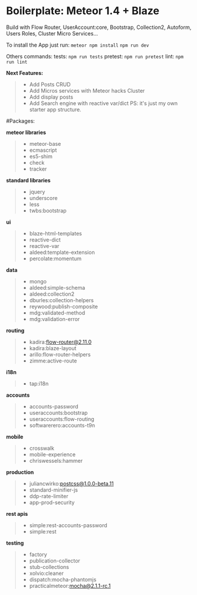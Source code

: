 # Boilerplate: Meteor 1.4 + Blaze

Build with Flow Router, UserAccount:core, Bootstrap, Collection2, Autoform, Users Roles, Cluster Micro Services...

To install the App just run:
`meteor npm install`
`npm run dev`

Others commands:
tests: `npm run tests`
pretest: `npm run pretest`
lint: `npm run lint`

**Next Features:**
> - Add Posts CRUD
> - Add Micros services with Meteor hacks Cluster
> - Add display posts
> - Add Search engine with reactive var/dict
PS: it's just my own starter app structure.

#Packages:

**meteor libraries**
> - meteor-base
> - ecmascript
> - es5-shim
> - check
> - tracker

**standard libraries**
> - jquery
> - underscore
> - less
> - twbs:bootstrap

**ui**
> - blaze-html-templates
> - reactive-dict
> - reactive-var
> - aldeed:template-extension
> - percolate:momentum

**data**
> - mongo
> - aldeed:simple-schema
> - aldeed:collection2
> - dburles:collection-helpers
> - reywood:publish-composite
> - mdg:validated-method
> - mdg:validation-error

**routing**
> - kadira:flow-router@2.11.0
> - kadira:blaze-layout
> - arillo:flow-router-helpers
> - zimme:active-route

**i18n**
> - tap:i18n

**accounts**
> - accounts-password
> - useraccounts:bootstrap
> - useraccounts:flow-routing
> - softwarerero:accounts-t9n

**mobile**
> - crosswalk
> - mobile-experience
> - chriswessels:hammer

**production**
> - juliancwirko:postcss@1.0.0-beta.11
> - standard-minifier-js
> - ddp-rate-limiter
> - app-prod-security

**rest apis**
> - simple:rest-accounts-password
> - simple:rest

**testing**
> - factory
> - publication-collector
> - stub-collections
> - xolvio:cleaner
> - dispatch:mocha-phantomjs
> - practicalmeteor:mocha@2.1.1-rc.1
